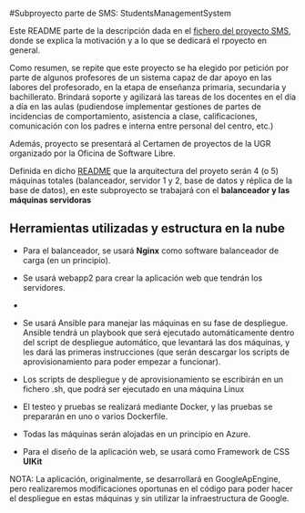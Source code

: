 
#Subproyecto parte de SMS: StudentsManagementSystem

Este README parte de la descripción dada en el [fichero del proyecto SMS](https://github.com/ButterFlyDevs/StudentsManagementSystem/blob/master/README.md), donde se explica la motivación y a lo que se dedicará el rpoyecto en general. 

Como resumen, se repite que este proyecto se ha elegido por petición por parte de algunos profesores de un sistema capaz de dar apoyo en las labores del profesorado, en la etapa de enseñanza primaria, secundaria y bachillerato. Brindará soporte y agilizará las tareas de los docentes en el día a día en las aulas (pudiendose implementar gestiones de partes de incidencias de comportamiento, asistencia a clase, calificaciones, comunicación con los padres e interna entre personal del centro, etc.)

Además, proyecto se presentará al Certamen de proyectos de la UGR organizado por la Oficina de Software Libre.


Definida en dicho [README](https://github.com/ButterFlyDevs/StudentsManagementSystem/blob/master/README.md) que la arquitectura del proyeto serán 4 (o 5) máquinas totales (balanceador, servidor 1 y 2, base de datos y réplica de la base de datos), en este subproyecto se trabajará con el **balanceador y las máquinas servidoras**

## Herramientas utilizadas y estructura en la nube

- Para el balanceador, se usará **Nginx** como software balanceador de carga (en un principio). 

- Se usará webapp2 para crear la aplicación web que tendrán los servidores.
- 
- Se usará Ansible para manejar las máquinas en su fase de despliegue. Ansible tendrá un playbook que será ejecutado automáticamente dentro del script de despliegue automático, que levantará las dos máquinas, y les dará las primeras instrucciones (que serán descargar los scripts de aprovisionamiento para poder empezar a funcionar).

- Los scripts de despliegue y de aprovisionamiento se escribirán en un fichero .sh, que podrá ser ejecutado en una máquina Linux

- El testeo y pruebas se realizará mediante Docker, y las pruebas se prepararán en uno o varios Dockerfile.

- Todas las máquinas serán alojadas en un principio en Azure.

- 	Para el diseño de la aplicación web, se usará como Framework de CSS **UIKit**

NOTA: La aplicación, originalmente, se desarrollará en GoogleApEngine, pero realizaremos modificaciones oportunas en el código para poder hacer el despliegue en estas máquinas y sin utilizar la infraestructura de Google.

